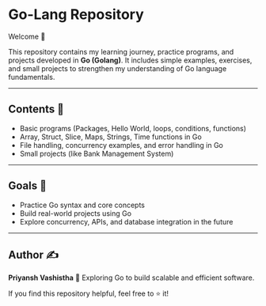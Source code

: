 # Go-Lang Repository

Welcome 👋

This repository contains my learning journey, practice programs, and projects developed in **Go (Golang)**.
It includes simple examples, exercises, and small projects to strengthen my understanding of Go language fundamentals.

---

## Contents 📂

* Basic programs (Packages, Hello World, loops, conditions, functions)
* Array, Struct, Slice, Maps, Strings, Time functions in Go
* File handling, concurrency examples, and error handling in Go
* Small projects (like Bank Management System)

---


## Goals 🎯

* Practice Go syntax and core concepts
* Build real-world projects using Go
* Explore concurrency, APIs, and database integration in the future

---

## Author ✍️

**Priyansh Vashistha**
🚀 Exploring Go to build scalable and efficient software.

If you find this repository helpful, feel free to ⭐ it!

